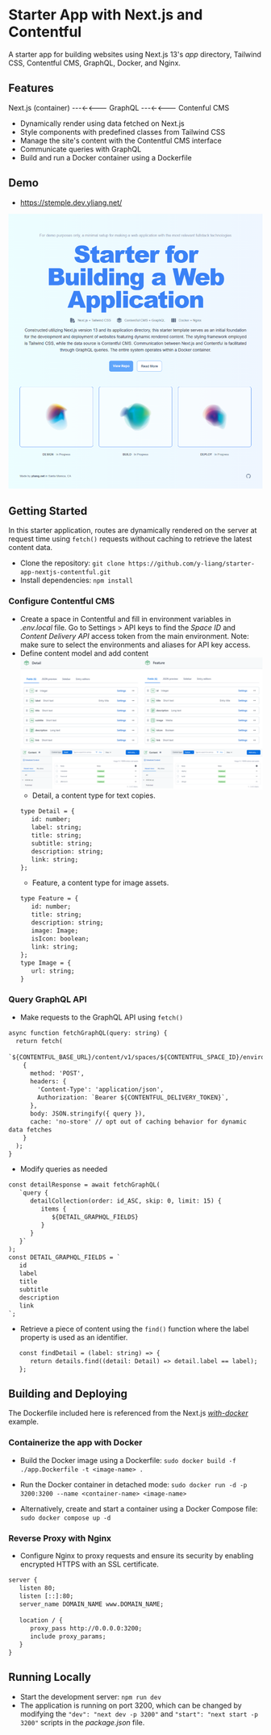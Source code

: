 # Starter App with Next.js and Contentful

A starter app for building websites using Next.js 13's _app_ directory, Tailwind CSS, Contentful CMS, GraphQL, Docker, and Nginx.


## Features
Next.js (container) ---<-<--- GraphQL ---<-<--- Contenful CMS
- Dynamically render using data fetched on Next.js
- Style components with predefined classes from Tailwind CSS
- Manage the site's content with the Contentful CMS interface
- Communicate queries with GraphQL
- Build and run a Docker container using a Dockerfile


## Demo
- https://stemple.dev.yliang.net/

![demo](/public/main.png)



## Getting Started
In this starter application, routes are dynamically rendered on the server at request time using `fetch()` requests without caching to retrieve the latest content data.

* Clone the repository: `git clone https://github.com/y-liang/starter-app-nextjs-contentful.git`
* Install dependencies: `npm install`


### Configure Contentful CMS
*  Create a space in Contentful and fill in environment variables in _.env.local_ file. Go to Settings > API keys to find the _Space ID_ and _Content Delivery API_ access token from the main environment. Note: make sure to select the environments and aliases for API key access.
*  Define content model and add content
![content](/public/content.png)
   * Detail, a content type for text copies.
   ```
   type Detail = {
      id: number;
      label: string;
      title: string;
      subtitle: string;
      description: string;
      link: string;
   };
   ```
   * Feature, a content type for image assets.
   ```
   type Feature = {
      id: number;
      title: string;
      description: string;
      image: Image;
      isIcon: boolean;
      link: string;
   };
   type Image = {
      url: string;
   }
   ```

### Query GraphQL API
* Make requests to the GraphQL API using `fetch()`
```
async function fetchGraphQL(query: string) {
  return fetch(
    `${CONTENTFUL_BASE_URL}/content/v1/spaces/${CONTENTFUL_SPACE_ID}/environments/${CONTENTFUL_ENVIRONMENT_ID}`,
    {
      method: 'POST',
      headers: {
        'Content-Type': 'application/json',
        Authorization: `Bearer ${CONTENTFUL_DELIVERY_TOKEN}`,
      },
      body: JSON.stringify({ query }),
      cache: 'no-store' // opt out of caching behavior for dynamic data fetches
    }
  );
}
```
* Modify queries as needed
```
const detailResponse = await fetchGraphQL(
   `query {
      detailCollection(order: id_ASC, skip: 0, limit: 15) {
         items {
            ${DETAIL_GRAPHQL_FIELDS}
         }
      }
   }`
);
const DETAIL_GRAPHQL_FIELDS = `
   id
   label
   title
   subtitle
   description
   link
`;
```
* Retrieve a piece of content using the `find()` function where the label property is used as an identifier.
```
   const findDetail = (label: string) => {
      return details.find((detail: Detail) => detail.label == label);
   };
```

## Building and Deploying
The Dockerfile included here is referenced from the Next.js [_with-docker_](https://github.com/vercel/next.js/tree/canary/examples/with-docker) example.

### Containerize the app with Docker

* Build the Docker image using a Dockerfile: `sudo docker build -f ./app.Dockerfile -t <image-name> .`
* Run the Docker container in detached mode: `sudo docker run -d -p 3200:3200 --name <container-name> <image-name>`

* Alternatively, create and start a container using a Docker Compose file: `sudo docker compose up -d`

### Reverse Proxy with Nginx
* Configure Nginx to proxy requests and ensure its security by enabling encrypted HTTPS with an SSL certificate.
```
server {
   listen 80;
   listen [::]:80;
   server_name DOMAIN_NAME www.DOMAIN_NAME;

   location / {
      proxy_pass http://0.0.0.0:3200;
      include proxy_params;
   }
}
```

## Running Locally
* Start the development server: `npm run dev`
* The application is running on port 3200, which can be changed by modifying the `"dev": "next dev -p 3200"` and `"start": "next start -p 3200"` scripts in the _package.json_ file.

